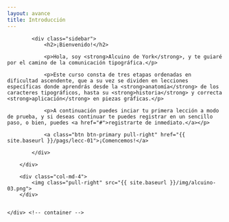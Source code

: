 ```yaml
---
layout: avance
title: Introducción
---
```


<div class='seccion dos first' style="height: 100vh;">
	<div class="container">
		<div class="col-md-8">

			<div class="sidebar">
				<h2>¡Bienvenido!</h2>
				
				<p>Hola, soy <strong>Alcuino de York</strong>, y te guiaré por el camino de la comunicación tipográfica.</p>

				<p>Este curso consta de tres etapas ordenadas en dificultad ascendente, que a su vez se dividen en lecciones específicas donde aprendrás desde la <strong>anatomía</strong> de los caracteres tipográficos, hasta su <strong>historia</strong> y correcta <strong>aplicación</strong> en piezas gráficas.</p>

				<p>A continuación puedes inciar tu primera lección a modo de prueba, y si deseas continuar te puedes registrar en un sencillo paso, o bien, puedes <a href="#">registrarte de inmediato.</a></p>

				<a class="btn btn-primary pull-right" href="{{ site.baseurl }}/pags/lecc-01">¡Comencemos!</a>

			</div>
			
		</div>

		<div class="col-md-4">
			<img class="pull-right" src="{{ site.baseurl }}/img/alcuino-03.png">
		</div>


	</div> <!-- container -->
</div> <!-- sección -->

